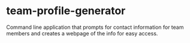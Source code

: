 # team-profile-generator
Command line application that prompts for contact information for team members and creates a webpage of the info for easy access.
